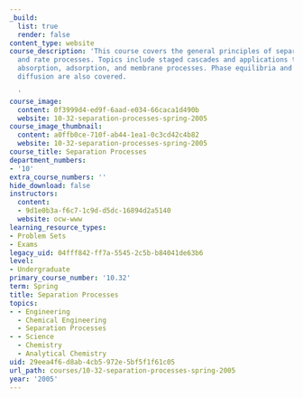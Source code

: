 ```yaml
---
_build:
  list: true
  render: false
content_type: website
course_description: 'This course covers the general principles of separation by equilibrium
  and rate processes. Topics include staged cascades and applications to distillation,
  absorption, adsorption, and membrane processes. Phase equilibria and the role of
  diffusion are also covered.

  '
course_image:
  content: 0f3999d4-ed9f-6aad-e034-66caca1d490b
  website: 10-32-separation-processes-spring-2005
course_image_thumbnail:
  content: a0ffb0ce-710f-ab44-1ea1-0c3cd42c4b82
  website: 10-32-separation-processes-spring-2005
course_title: Separation Processes
department_numbers:
- '10'
extra_course_numbers: ''
hide_download: false
instructors:
  content:
  - 9d1e0b3a-f6c7-1c9d-d5dc-16894d2a5140
  website: ocw-www
learning_resource_types:
- Problem Sets
- Exams
legacy_uid: 04fff842-ff7a-5545-2c5b-b84041de63b6
level:
- Undergraduate
primary_course_number: '10.32'
term: Spring
title: Separation Processes
topics:
- - Engineering
  - Chemical Engineering
  - Separation Processes
- - Science
  - Chemistry
  - Analytical Chemistry
uid: 29eea4f6-d8ab-4cb5-972e-5bf5f1f61c05
url_path: courses/10-32-separation-processes-spring-2005
year: '2005'
---
```

